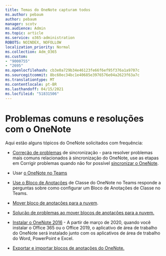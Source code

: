 ```yaml
---
title: Temas do OneNote capturam todos
ms.author: pebaum
author: pebaum
manager: scotv
ms.audience: Admin
ms.topic: article
ms.service: o365-administration
ROBOTS: NOINDEX, NOFOLLOW
localization_priority: Normal
ms.collection: Adm_O365
ms.custom:
- "9000755"
- "2695"
ms.openlocfilehash: cb3e0a729b34e46123fe66f6ef95f376a1a9707c
ms.sourcegitcommit: 8bc60ec34bc1e40685e3976576e04a2623f63a7c
ms.translationtype: MT
ms.contentlocale: pt-BR
ms.lasthandoff: 04/15/2021
ms.locfileid: "51831506"
---
```

# <a name="common-issues-and-resolutions-with-onenote"></a>Problemas comuns e resoluções com o OneNote

Aqui estão alguns tópicos do OneNote solicitados com frequência:

- [Correção de problemas](https://support.office.com/article/299495ef-66d1-448f-90c1-b785a6968d45) de sincronização - para resolver problemas mais comuns relacionados à sincronização do OneNote, use as etapas em Corrigir problemas quando não for possível [sincronizar o OneNote](https://support.office.com/article/Fix-issues-when-you-can-t-sync-OneNote-299495ef-66d1-448f-90c1-b785a6968d45).

- Usar [o OneNote no Teams](https://support.microsoft.com/office/0ec78cc3-ba3b-4279-a88e-aa40af9865c2) 

- [Use o Bloco de Anotações](https://support.office.com/article/bd77f11f-27cd-4d41-bfbd-2b11799f1440) de Classe do OneNote no Teams responde a perguntas sobre como configurar um Bloco de Anotações de Classe no Teams.

- [Mover bloco de anotações para a nuvem](https://support.office.com/article/d5c28b91-7b9c-45be-8f0c-529bdbba019a).

- [Solução de problemas ao mover blocos de anotações para a nuvem.](https://support.office.com/article/70528107-11dc-4f3f-b695-b150059dfd78)

- [Instalar o OneNote 2016](https://support.office.com/article/c08068d8-b517-4464-9ff2-132cb9c45c08) - A partir de março de 2020, quando você instalar o Office 365 ou o Office 2019, o aplicativo de área de trabalho do OneNote será instalado junto com os aplicativos de área de trabalho do Word, PowerPoint e Excel.

- [Exportar e importar blocos de anotações do OneNote.](https://support.office.com/article/a4b60da5-8f33-464e-b1ba-b95ce540f309)
